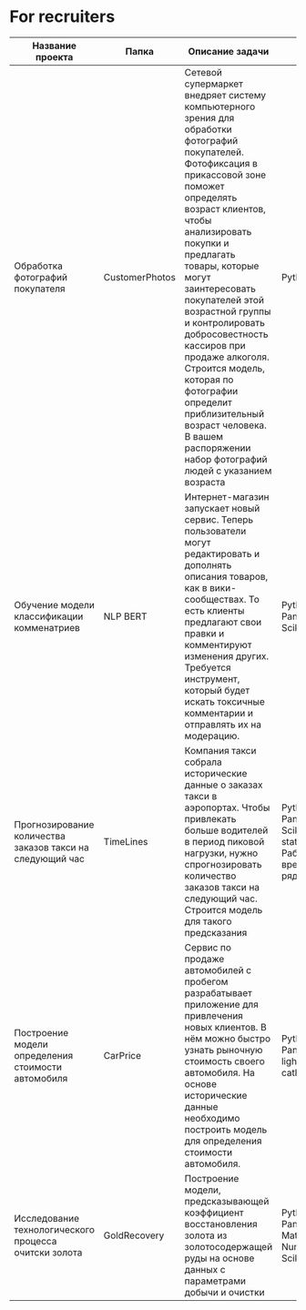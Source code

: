 # For recruiters

| Название проекта | Папка | Описание задачи | Стек |
|------------------|-------|-----------------|------|
| Обработка фотографий покупателя | CustomerPhotos | Сетевой супермаркет внедряет систему компьютерного зрения для обработки фотографий покупателей. Фотофиксация в прикассовой зоне поможет определять возраст клиентов, чтобы анализировать покупки и предлагать товары, которые могут заинтересовать покупателей этой возрастной группы и контролировать добросовестность кассиров при продаже алкоголя. Строится модель, которая по фотографии определит приблизительный возраст человека. В вашем распоряжении набор фотографий людей с указанием возраста | Python Keras |
| Обучение модели классификации комменатриев| NLP BERT | Интернет-магазин запускает новый сервис. Теперь пользователи могут редактировать и дополнять описания товаров, как в вики-сообществах. То есть клиенты предлагают свои правки и комментируют изменения других. Требуется инструмент, который будет искать токсичные комментарии и отправлять их на модерацию. | Python Pandas BERT Scikit-learn |
| Прогнозирование количества заказов такси на следующий час | TimeLines | Компания такси собрала исторические данные о заказах такси в аэропортах. Чтобы привлекать больше водителей в период пиковой нагрузки, нужно спрогнозировать количество заказов такси на следующий час. Строится модель для такого предсказания | Python Pandas Scikit-learn statsmodel Работа с временными рядами|
| Построение модели определения стоимости автомобиля | CarPrice | Сервис по продаже автомобилей с пробегом  разрабатывает приложение для привлечения новых клиентов. В нём можно быстро узнать рыночную стоимость своего автомобиля. На основе исторические данные необходимо построить модель для определения стоимости автомобиля. | Python Pandas lightgbm catboost |
| Исследование технологического процесса очитски золота | GoldRecovery | Построение модели, предсказывающей коэффициент восстановления золота из золотосодержащей руды на основе данных с параметрами добычи и очистки | Python Pandas Matplotlib NumPy Scikit-learn |
